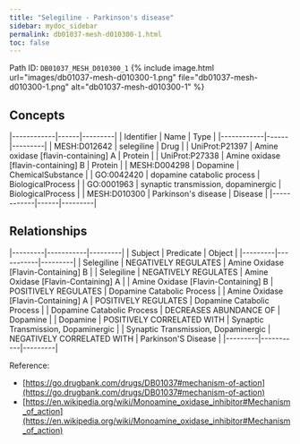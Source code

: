 ```yaml
---
title: "Selegiline - Parkinson's disease"
sidebar: mydoc_sidebar
permalink: db01037-mesh-d010300-1.html
toc: false 
---
```



Path ID: `DB01037_MESH_D010300_1`
{% include image.html url="images/db01037-mesh-d010300-1.png" file="db01037-mesh-d010300-1.png" alt="db01037-mesh-d010300-1" %}

## Concepts

|------------|------|---------|
| Identifier | Name | Type    |
|------------|------|---------|
| MESH:D012642 | selegiline | Drug |
| UniProt:P21397 | Amine oxidase [flavin-containing] A | Protein |
| UniProt:P27338 | Amine oxidase [flavin-containing] B | Protein |
| MESH:D004298 | Dopamine | ChemicalSubstance |
| GO:0042420 | dopamine catabolic process | BiologicalProcess |
| GO:0001963 | synaptic transmission, dopaminergic | BiologicalProcess |
| MESH:D010300 | Parkinson's disease | Disease |
|------------|------|---------|

## Relationships

|---------|-----------|---------|
| Subject | Predicate | Object  |
|---------|-----------|---------|
| Selegiline | NEGATIVELY REGULATES | Amine Oxidase [Flavin-Containing] B |
| Selegiline | NEGATIVELY REGULATES | Amine Oxidase [Flavin-Containing] A |
| Amine Oxidase [Flavin-Containing] B | POSITIVELY REGULATES | Dopamine Catabolic Process |
| Amine Oxidase [Flavin-Containing] A | POSITIVELY REGULATES | Dopamine Catabolic Process |
| Dopamine Catabolic Process | DECREASES ABUNDANCE OF | Dopamine |
| Dopamine | POSITIVELY CORRELATED WITH | Synaptic Transmission, Dopaminergic |
| Synaptic Transmission, Dopaminergic | NEGATIVELY CORRELATED WITH | Parkinson'S Disease |
|---------|-----------|---------|

Reference: 
  - [https://go.drugbank.com/drugs/DB01037#mechanism-of-action](https://go.drugbank.com/drugs/DB01037#mechanism-of-action)
  - [https://en.wikipedia.org/wiki/Monoamine_oxidase_inhibitor#Mechanism_of_action](https://en.wikipedia.org/wiki/Monoamine_oxidase_inhibitor#Mechanism_of_action)
